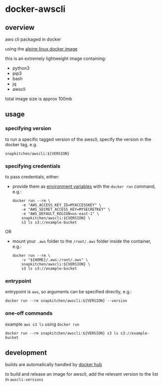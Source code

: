 # docker-awscli

## overview

aws cli packaged in docker

using the [alpine linux docker image](https://hub.docker.com/_/alpine/)

this is an extremely lightweight image containing:

- python3
- pip3
- bash
- jq
- awscli

total image size is approx 100mb

## usage

### specifying version

to run a specific tagged version of the awscli, specify the version in the docker tag, e.g.

`snapkitchen/awscli:${VERSION}`

### specifying credentials

to pass credentials, either:

- provide them as [environment variables](https://docs.aws.amazon.com/cli/latest/userguide/cli-environment.html) with the `docker run` command, e.g.:

  ```
  docker run --rm \
      -e "AWS_ACCESS_KEY_ID=MYACCESSKEY" \
      -e "AWS_SECRET_ACCESS_KEY=MYSECRETKEY" \
      -e "AWS_DEFAULT_REGION=us-east-1" \
      snapkitchen/awscli:${VERSION} \
      s3 ls s3://example-bucket
  ```

OR

- mount your `.aws` folder to the `/root/.aws` folder inside the container, e.g.:

  ```
  docker run --rm \
      -v "${HOME}/.aws:/root/.aws" \
      snapkitchen/awscli:${VERSION} \
      s3 ls s3://example-bucket
  ```

### entrypoint

entrypoint is `aws`, so arguments can be specified directly, e.g.:

`docker run --rm snapkitchen/awscli:${VERSION} --version`

### one-off commands

example `aws s3 ls` using `docker run`

`docker run --rm snapkitchen/awscli:${VERSION} s3 ls s3://example-bucket`

## development

builds are automatically handled by [docker hub](https://hub.docker.com/r/snapkitchen/awscli)

to build and release an image for awscli, add the relevant version to the list in `awscli-versions`
